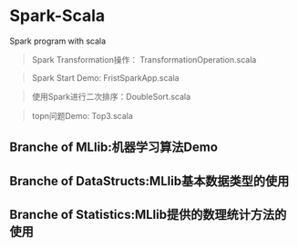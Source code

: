 # Spark-Scala
Spark program with scala

>Spark Transformation操作： TransformationOperation.scala

>Spark Start Demo: FristSparkApp.scala

>使用Spark进行二次排序：DoubleSort.scala

>topn问题Demo: Top3.scala

## Branche of MLlib:机器学习算法Demo

## Branche of DataStructs:MLlib基本数据类型的使用

## Branche of Statistics:MLlib提供的数理统计方法的使用
